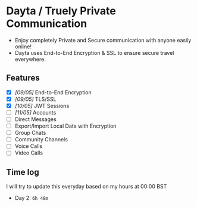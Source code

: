 # **Dayta** / Truely Private Communication
- Enjoy completely Private and Secure communication with anyone easily online!
- Dayta uses End-to-End Encryption & SSL to ensure secure travel everywhere.

## Features

- [x] *[09/05]* End-to-End Encryption
- [x] *[09/05]* TLS/SSL
- [x] *[10/05]* JWT Sessions
- [ ] *[11/05]* Accounts
- [ ] Direct Messages
- [ ] Export/Import Local Data with Encryption
- [ ] Group Chats
- [ ] Community Channels
- [ ] Voice Calls
- [ ] Video Calls

## Time log

I will try to update this everyday based on my hours at 00:00 BST

- Day 2: `6h 48m`
  